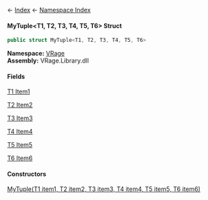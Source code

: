 ← [Index](Api-Index) ← [Namespace Index](Namespace-Index)

#### MyTuple&lt;T1, T2, T3, T4, T5, T6&gt; Struct

```csharp
public struct MyTuple<T1, T2, T3, T4, T5, T6>
```

**Namespace:** [VRage](VRage)  
**Assembly:** VRage.Library.dll

#### Fields

[T1 Item1](VRage.MyTuple`6.Item1)

> 

[T2 Item2](VRage.MyTuple`6.Item2)

> 

[T3 Item3](VRage.MyTuple`6.Item3)

> 

[T4 Item4](VRage.MyTuple`6.Item4)

> 

[T5 Item5](VRage.MyTuple`6.Item5)

> 

[T6 Item6](VRage.MyTuple`6.Item6)

> 

#### Constructors

[MyTuple(T1 item1, T2 item2, T3 item3, T4 item4, T5 item5, T6 item6)](VRage.MyTuple`6..ctor)

> 

